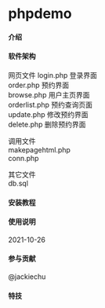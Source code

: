 # phpdemo

#### 介绍


#### 软件架构
网页文件
login.php     登录界面  
order.php     预约界面  
browse.php    用户主页界面  
orderlist.php 预约查询页面  
update.php    修改预约界面  
delete.php    删除预约界面  

调用文件  
makepagehtml.php    
conn.php  

其它文件  
db.sql    

#### 安装教程



#### 使用说明

2021-10-26



#### 参与贡献

@jackiechu


#### 特技


